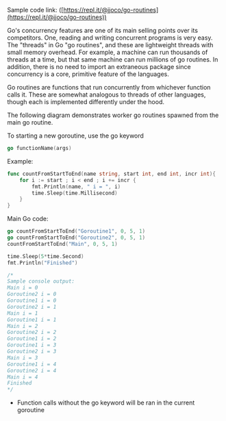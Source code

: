Sample code link: ([https://repl.it/@jjoco/go-routines](https://repl.it/@jjoco/go-routines))

Go's concurrency features are one of its main selling points over its competitors. One, reading and writing concurrent programs is very easy. The "threads" in Go "go routines", and these are lightweight threads with small memory overhead. For example, a machine can run thousands of threads at a time, but that same machine can run millions of go routines. In addition, there is no need to import an extraneous package since concurrency is a core, primitive feature of the languages.

Go routines are functions that run concurrently from whichever function calls it. These are somewhat analogous to threads of other languages, though each is implemented differently under the hood.

The following diagram demonstrates worker go routines spawned from the main go routine.

To starting a new goroutine, use the go keyword
```go
go functionName(args)
```
Example:
```go
func countFromStartToEnd(name string, start int, end int, incr int){
    for i := start ; i < end ; i += incr {
        fmt.Println(name, " i = ", i)
        time.Sleep(time.Millisecond)
    }
}
```
Main Go code:
```go
go countFromStartToEnd("Goroutine1", 0, 5, 1)
go countFromStartToEnd("Goroutine2", 0, 5, 1)
countFromStartToEnd("Main", 0, 5, 1)

time.Sleep(5*time.Second)
fmt.Println("Finished")

/*
Sample console output:
Main i = 0
Goroutine2 i = 0
Goroutine1 i = 0
Goroutine2 i = 1
Main i = 1
Goroutine1 i = 1
Main i = 2
Goroutine2 i = 2
Goroutine1 i = 2
Goroutine1 i = 3
Goroutine2 i = 3
Main i = 3
Goroutine1 i = 4
Goroutine2 i = 4
Main i = 4
Finished
*/
```
- Function calls without the go keyword will be ran in the current goroutine
